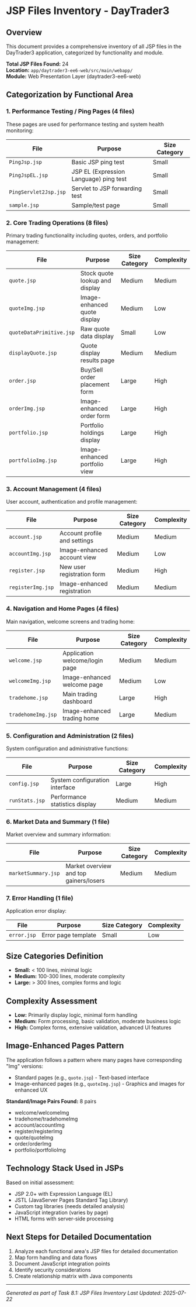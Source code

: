 # JSP Files Inventory - DayTrader3

## Overview
This document provides a comprehensive inventory of all JSP files in the DayTrader3 application, categorized by functionality and module.

**Total JSP Files Found:** 24  
**Location:** `app/daytrader3-ee6-web/src/main/webapp/`  
**Module:** Web Presentation Layer (daytrader3-ee6-web)

## Categorization by Functional Area

### 1. Performance Testing / Ping Pages (4 files)
These pages are used for performance testing and system health monitoring:

| File | Purpose | Size Category |
|------|---------|---------------|
| `PingJsp.jsp` | Basic JSP ping test | Small |
| `PingJspEL.jsp` | JSP EL (Expression Language) ping test | Small |
| `PingServlet2Jsp.jsp` | Servlet to JSP forwarding test | Small |
| `sample.jsp` | Sample/test page | Small |

### 2. Core Trading Operations (8 files)
Primary trading functionality including quotes, orders, and portfolio management:

| File | Purpose | Size Category | Complexity |
|------|---------|---------------|------------|
| `quote.jsp` | Stock quote lookup and display | Medium | Medium |
| `quoteImg.jsp` | Image-enhanced quote display | Medium | Low |
| `quoteDataPrimitive.jsp` | Raw quote data display | Small | Low |
| `displayQuote.jsp` | Quote display results page | Medium | Medium |
| `order.jsp` | Buy/Sell order placement form | Large | High |
| `orderImg.jsp` | Image-enhanced order form | Large | High |
| `portfolio.jsp` | Portfolio holdings display | Large | High |
| `portfolioImg.jsp` | Image-enhanced portfolio view | Large | High |

### 3. Account Management (4 files)
User account, authentication and profile management:

| File | Purpose | Size Category | Complexity |
|------|---------|---------------|------------|
| `account.jsp` | Account profile and settings | Medium | Medium |
| `accountImg.jsp` | Image-enhanced account view | Medium | Low |
| `register.jsp` | New user registration form | Medium | High |
| `registerImg.jsp` | Image-enhanced registration | Medium | Medium |

### 4. Navigation and Home Pages (4 files)
Main navigation, welcome screens and trading home:

| File | Purpose | Size Category | Complexity |
|------|---------|---------------|------------|
| `welcome.jsp` | Application welcome/login page | Medium | Medium |
| `welcomeImg.jsp` | Image-enhanced welcome page | Medium | Low |
| `tradehome.jsp` | Main trading dashboard | Large | High |
| `tradehomeImg.jsp` | Image-enhanced trading home | Large | Medium |

### 5. Configuration and Administration (2 files)
System configuration and administrative functions:

| File | Purpose | Size Category | Complexity |
|------|---------|---------------|------------|
| `config.jsp` | System configuration interface | Large | High |
| `runStats.jsp` | Performance statistics display | Medium | Medium |

### 6. Market Data and Summary (1 file)
Market overview and summary information:

| File | Purpose | Size Category | Complexity |
|------|---------|---------------|------------|
| `marketSummary.jsp` | Market overview and top gainers/losers | Medium | Medium |

### 7. Error Handling (1 file)
Application error display:

| File | Purpose | Size Category | Complexity |
|------|---------|---------------|------------|
| `error.jsp` | Error page template | Small | Low |

## Size Categories Definition
- **Small:** < 100 lines, minimal logic
- **Medium:** 100-300 lines, moderate complexity
- **Large:** > 300 lines, complex forms and logic

## Complexity Assessment
- **Low:** Primarily display logic, minimal form handling
- **Medium:** Form processing, basic validation, moderate business logic
- **High:** Complex forms, extensive validation, advanced UI features

## Image-Enhanced Pages Pattern
The application follows a pattern where many pages have corresponding "Img" versions:
- Standard pages (e.g., `quote.jsp`) - Text-based interface
- Image-enhanced pages (e.g., `quoteImg.jsp`) - Graphics and images for enhanced UX

**Standard/Image Pairs Found:** 8 pairs
- welcome/welcomeImg
- tradehome/tradehomeImg  
- account/accountImg
- register/registerImg
- quote/quoteImg
- order/orderImg
- portfolio/portfolioImg

## Technology Stack Used in JSPs
Based on initial assessment:
- JSP 2.0+ with Expression Language (EL)
- JSTL (JavaServer Pages Standard Tag Library)
- Custom tag libraries (needs detailed analysis)
- JavaScript integration (varies by page)
- HTML forms with server-side processing

## Next Steps for Detailed Documentation
1. Analyze each functional area's JSP files for detailed documentation
2. Map form handling and data flows
3. Document JavaScript integration points
4. Identify security considerations
5. Create relationship matrix with Java components

---
*Generated as part of Task 8.1: JSP Files Inventory*
*Last Updated: 2025-07-22*
